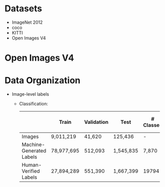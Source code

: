# Datasets

* ImageNet 2012
* coco
* KITTI
* Open Images V4

# Open Images V4

  # Data Organization
  
  * Image-level labels
    * Classification:
      
      |   | Train |	Validation |	Test |	# Classes 	| # Trainable Classes |
      |---|---|---|---|---|----|
      | Images |	9,011,219| 	41,620 |	125,436| 	- |	- |
      | Machine-Generated Labels |	78,977,695 |	512,093 |	1,545,835 |	7,870 |	4,764 |
      | Human-Verified Labels |	27,894,289|551,390 |1,667,399 | 19794 | 7186|
